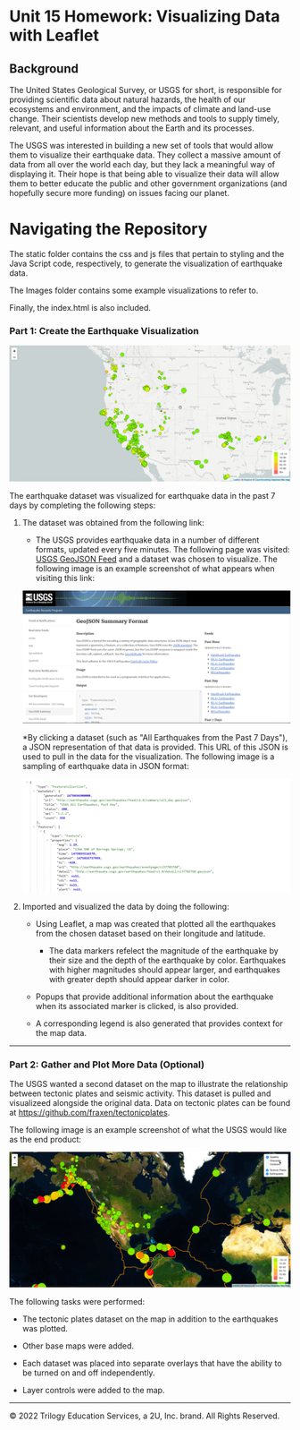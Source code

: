 # Unit 15 Homework: Visualizing Data with Leaflet

## Background

The United States Geological Survey, or USGS for short, is responsible for providing scientific data about natural hazards, the health of our ecosystems and environment, and the impacts of climate and land-use change. Their scientists develop new methods and tools to supply timely, relevant, and useful information about the Earth and its processes. 

The USGS was interested in building a new set of tools that would allow them to visualize their earthquake data. They collect a massive amount of data from all over the world each day, but they lack a meaningful way of displaying it. Their hope is that being able to visualize their data will allow them to better educate the public and other government organizations (and hopefully secure more funding) on issues facing our planet.

# Navigating the Repository

The static folder contains the css and js files that pertain to styling and the Java Script code, respectively, to generate the visualization of earthquake data.

The Images folder contains some example visualizations to refer to.

Finally, the index.html is also included.

### Part 1: Create the Earthquake Visualization

![2-BasicMap](Images/2-BasicMap.png)

The earthquake dataset was visualized for earthquake data in the past 7 days by completing the following steps:

1. The dataset was obtained from the following link:

   * The USGS provides earthquake data in a number of different formats, updated every five minutes. The following page was visited: [USGS GeoJSON Feed](http://earthquake.usgs.gov/earthquakes/feed/v1.0/geojson.php) and a dataset was chosen to visualize. The following image is an example screenshot of what appears when visiting this link:

   ![3-Data](Images/3-Data.png)

    *By clicking a dataset (such as "All Earthquakes from the Past 7 Days"), a JSON representation of that data is provided. This URL of this JSON is used to pull in the data for the visualization. The following image is a sampling of earthquake data in JSON format:

   ![4-JSON](Images/4-JSON.png)

2. Imported and visualized the data by doing the following: 

   * Using Leaflet, a map was created that plotted all the earthquakes from the chosen dataset based on their longitude and latitude.

       *  The data markers refelect the magnitude of the earthquake by their size and the depth of the earthquake by color. Earthquakes with higher magnitudes should appear larger, and earthquakes with greater depth should appear darker in color.

   * Popups that provide additional information about the earthquake when its associated marker is clicked, is also provided.

   * A corresponding legend is also generated that provides context for the map data.

- - -

### Part 2: Gather and Plot More Data (Optional)

The USGS wanted a second dataset on the map to illustrate the relationship between tectonic plates and seismic activity. This dataset is pulled and visualizeed alongside the original data. Data on tectonic plates can be found at <https://github.com/fraxen/tectonicplates>.

The following image is an example screenshot of what the USGS would like as the end product:

![5-Advanced](Images/5-Advanced.png)

The following tasks were performed:

* The tectonic plates dataset on the map in addition to the earthquakes was plotted.

* Other base maps were added.

* Each dataset was placed into separate overlays that have the ability to be turned on and off independently.

* Layer controls were added to the map.

___
© 2022 Trilogy Education Services, a 2U, Inc. brand. All Rights Reserved.
